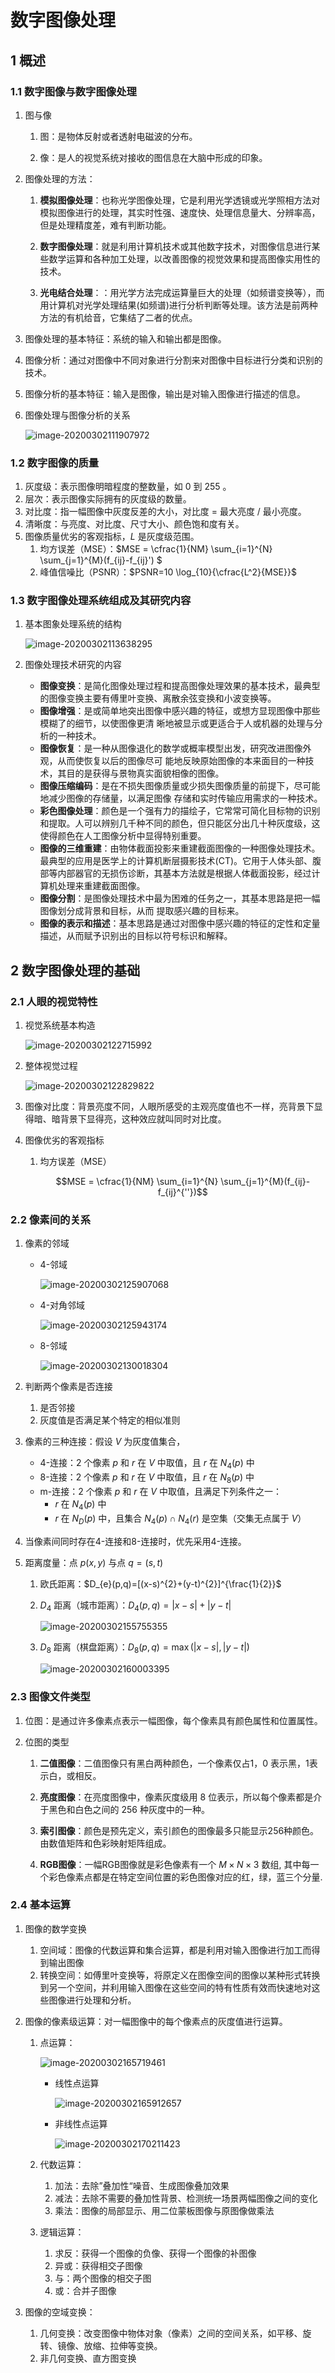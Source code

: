 # 数字图像处理

## 1 概述
### 1.1 数字图像与数字图像处理
1. 图与像

   1. 图：是物体反射或者透射电磁波的分布。

   2. 像：是人的视觉系统对接收的图信息在大脑中形成的印象。

2. 图像处理的方法：

     1. **模拟图像处理**：也称光学图像处理，它是利用光学透镜或光学照相方法对模拟图像进行的处理，其实时性强、速度快、处理信息量大、分辨率高，但是处理精度差，难有判断功能。

     2. **数字图像处理**：就是利用计算机技术或其他数字技术，对图像信息进行某些数学运算和各种加工处理，以改善图像的视觉效果和提高图像实用性的技术。

     3. **光电结合处理**：：用光学方法完成运算量巨大的处理（如频谱变换等），而用计算机对光学处理结果(如频谱)进行分析判断等处理。该方法是前两种方法的有机给音，它集结了二者的优点。

3. 图像处理的基本特征：系统的输入和输出都是图像。

4. 图像分析：通过对图像中不同对象进行分割来对图像中目标进行分类和识别的技术。

5. 图像分析的基本特征：输入是图像，输出是对输入图像进行描述的信息。

6. 图像处理与图像分析的关系

   ![image-20200302111907972](C:\Users\Pluto\AppData\Roaming\Typora\typora-user-images\image-20200302111907972.png)

### 1.2 数字图像的质量

1. 灰度级：表示图像明暗程度的整数量，如 0 到 255 。
2. 层次：表示图像实际拥有的灰度级的数量。
3. 对比度：指一幅图像中灰度反差的大小，对比度 = 最大亮度 / 最小亮度。
4. 清晰度：与亮度、对比度、尺寸大小、颜色饱和度有关。
5. 图像质量优劣的客观指标，$L$ 是灰度级范围。
   1. 均方误差（MSE）：$MSE = \cfrac{1}{NM} \sum_{i=1}^{N} \sum_{j=1}^{M}(f_{ij}-f_{ij}') $
   2. 峰值信噪比（PSNR）：$PSNR=10 \log_{10}{\cfrac{L^2}{MSE}}$

### 1.3 数字图像处理系统组成及其研究内容

1. 基本图象处理系统的结构

   ![image-20200302113638295](C:\Users\Pluto\AppData\Roaming\Typora\typora-user-images\image-20200302113638295.png)

2. 图像处理技术研究的内容
   + **图像变换**：是简化图像处理过程和提高图像处理效果的基本技术，最典型的图像变换主要有傅里叶变换、离散余弦变换和小波变换等。
   + **图像增强**：是或简单地突出图像中感兴趣的特征，或想方显现图像中那些模糊了的细节，以使图像更清 晰地被显示或更适合于人或机器的处理与分析的一种技术。
   + **图像恢复**：是一种从图像退化的数学或概率模型出发，研究改进图像外观，从而使恢复以后的图像尽可 能地反映原始图像的本来面目的一种技术，其目的是获得与景物真实面貌相像的图像。
   + **图像压缩编码**：是在不损失图像质量或少损失图像质量的前提下，尽可能地减少图像的存储量，以满足图像 存储和实时传输应用需求的一种技术。
   + **彩色图像处理**：颜色是一个强有力的描绘子，它常常可简化目标物的识别和提取。人可以辨别几千种不同的颜色，但只能区分出几十种灰度级，这使得颜色在人工图像分析中显得特别重要。
   + **图像的三维重建**：由物体截面投影来重建截面图像的一种图像处理技术。 最典型的应用是医学上的计算机断层摄影技术(CT)。它用于人体头部、腹部等内部器官的无损伤诊断，其基本方法就是根据人体截面投影，经过计算机处理来重建截面图像。
   + **图像分割**：是图像处理技术中最为困难的任务之一，其基本思路是把一幅图像划分成背景和目标，从而 提取感兴趣的目标来。
   + **图像的表示和描述**：基本思路是通过对图像中感兴趣的特征的定性和定量描述，从而赋予识别出的目标以符号标识和解释。

## 2 数字图像处理的基础

### 2.1 人眼的视觉特性

1. 视觉系统基本构造

   ![image-20200302122715992](C:\Users\Pluto\AppData\Roaming\Typora\typora-user-images\image-20200302122715992.png)

2. 整体视觉过程

   ![image-20200302122829822](C:\Users\Pluto\AppData\Roaming\Typora\typora-user-images\image-20200302122829822.png)

3. 图像对比度：背景亮度不同，人眼所感受的主观亮度值也不一样，亮背景下显得暗、暗背景下显得亮，这种效应就叫同时对比度。

4. 图像优劣的客观指标

   1. 均方误差（MSE）

      $$MSE = \cfrac{1}{NM} \sum_{i=1}^{N} \sum_{j=1}^{M}(f_{ij}-f_{ij}^{''})$$

### 2.2 像素间的关系

1. 像素的邻域

   + 4-邻域

     ![image-20200302125907068](C:\Users\Pluto\AppData\Roaming\Typora\typora-user-images\image-20200302125907068.png)

   + 4-对角邻域

     ![image-20200302125943174](C:\Users\Pluto\AppData\Roaming\Typora\typora-user-images\image-20200302125943174.png)

   + 8-邻域

     ![image-20200302130018304](C:\Users\Pluto\AppData\Roaming\Typora\typora-user-images\image-20200302130018304.png)

2. 判断两个像素是否连接
   1. 是否邻接
   2. 灰度值是否满足某个特定的相似准则
3. 像素的三种连接：假设 $V$ 为灰度值集合，

   + 4-连接：2 个像素 $p$ 和 $r$ 在 $V$ 中取值，且 $r$ 在 $N_{4}{(p)}$ 中
   + 8-连接：2 个像素 $p$ 和 $r$ 在 $V$ 中取值，且 $r$ 在 $N_{8}{(p)}$ 中
   + m-连接：2 个像素 $p$ 和 $r$ 在 $V$ 中取值，且满足下列条件之一：
     + $r$ 在 $N_{4}{(p)}$ 中
     + $r$ 在 $N_{D}{(p)}$ 中，且集合 $N_{4}{(p)} \cap N_{4}{(r)}$ 是空集（交集无点属于 $V$）

4. 当像素间同时存在4-连接和8-连接时，优先采用4-连接。

5. 距离度量：点 $p(x,y)$ 与点 $q=(s,t)$

   1. 欧氏距离：$D_{e}(p,q)=[(x-s)^{2}+(y-t)^{2}]^{\frac{1}{2}}$

   2. $D_{4}$ 距离（城市距离）：$D_{4}(p,q)=|x-s|+|y-t|$

      ![image-20200302155755355](C:\Users\Pluto\AppData\Roaming\Typora\typora-user-images\image-20200302155755355.png)

      

   3. $D_{8}$ 距离（棋盘距离）：$D_{8}(p,q)=\max(|x-s|,|y-t|)$

      ![image-20200302160003395](C:\Users\Pluto\AppData\Roaming\Typora\typora-user-images\image-20200302160003395.png)

### 2.3 图像文件类型

1. 位图：是通过许多像素点表示一幅图像，每个像素具有颜色属性和位置属性。

2. 位图的类型

   1. **二值图像**：二值图像只有黑白两种颜色，一个像素仅占1，0 表示黑，1表示白，或相反。
   2. **亮度图像**：在亮度图像中，像素灰度级用 8 位表示，所以每个像素都是介于黑色和白色之间的 256 种灰度中的一种。

   3. **索引图像**：颜色是预先定义，索引颜色的图像最多只能显示256种颜色。由数值矩阵和色彩映射矩阵组成。
   4. **RGB图像**：一幅RGB图像就是彩色像素有一个 $M \times N \times 3$ 数组, 其中每一个彩色像素点都是在特定空间位置的彩色图像对应的红，绿，蓝三个分量.

### 2.4 基本运算

1. 图像的数学变换

   1. 空间域：图像的代数运算和集合运算，都是利用对输入图像进行加工而得到输出图像
   2. 转换空间：如傅里叶变换等，将原定义在图像空间的图像以某种形式转换到另一个空间，并利用输入图像在这些空间的特有性质有效而快速地对这些图像进行处理和分析。

2. 图像的像素级运算：对一幅图像中的每个像素点的灰度值进行运算。

   1. 点运算：

      ![image-20200302165719461](C:\Users\Pluto\AppData\Roaming\Typora\typora-user-images\image-20200302165719461.png)

      + 线性点运算

        ![image-20200302165912657](C:\Users\Pluto\AppData\Roaming\Typora\typora-user-images\image-20200302165912657.png)

      + 非线性点运算

        ![image-20200302170211423](C:\Users\Pluto\AppData\Roaming\Typora\typora-user-images\image-20200302170211423.png)

   2. 代数运算：

      1. 加法：去除”叠加性“噪音、生成图像叠加效果
      2. 减法：去除不需要的叠加性背景、检测统一场景两幅图像之间的变化
      3. 乘法：图像的局部显示、用二位蒙板图像与原图像做乘法

   3. 逻辑运算：

      1. 求反：获得一个图像的负像、获得一个图像的补图像
      2. 异或：获得相交子图像
      3. 与：两个图像的相交子图
      4. 或：合并子图像

3. 图像的空域变换：
   1. 几何变换：改变图像中物体对象（像素）之间的空间关系，如平移、旋转、镜像、放缩、拉伸等变换。
   2. 非几何变换、直方图变换